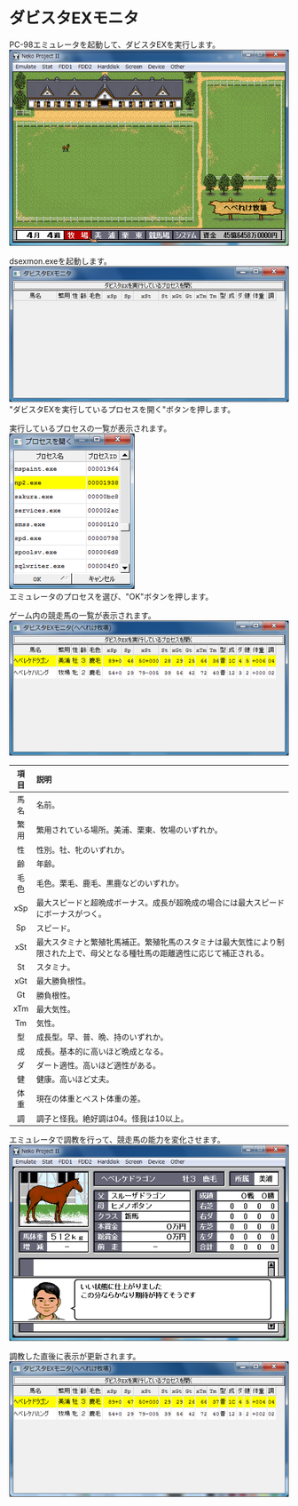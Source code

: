 # ダビスタEXモニタ
PC-98エミュレータを起動して、ダビスタEXを実行します。  
![](img/README_emulator_startup.png)  

dsexmon.exeを起動します。  
![](img/README_dsexmon_startup.png)  
"ダビスタEXを実行しているプロセスを開く"ボタンを押します。  

実行しているプロセスの一覧が表示されます。  
![](img/README_dsexmon_process.png)  
エミュレータのプロセスを選び、"OK"ボタンを押します。  

ゲーム内の競走馬の一覧が表示されます。  
![](img/README_dsexmon_loaded.png)  

項目|説明
:---:|:---
馬名|名前。
繁用|繁用されている場所。美浦、栗東、牧場のいずれか。
性|性別。牡、牝のいずれか。
齢|年齢。
毛色|毛色。栗毛、鹿毛、黒鹿などのいずれか。
xSp|最大スピードと超晩成ボーナス。成長が超晩成の場合には最大スピードにボーナスがつく。
Sp|スピード。
xSt|最大スタミナと繁殖牝馬補正。繁殖牝馬のスタミナは最大気性により制限された上で、母父となる種牡馬の距離適性に応じて補正される。
St|スタミナ。
xGt|最大勝負根性。
Gt|勝負根性。
xTm|最大気性。
Tm|気性。
型|成長型。早、普、晩、持のいずれか。
成|成長。基本的に高いほど晩成となる。
ダ|ダート適性。高いほど適性がある。
健|健康。高いほど丈夫。
体重|現在の体重とベスト体重の差。
調|調子と怪我。絶好調は04。怪我は10以上。

エミュレータで調教を行って、競走馬の能力を変化させます。  
![](img/README_emulator_trained.png)  

調教した直後に表示が更新されます。  
![](img/README_dsexmon_trained.png)  
